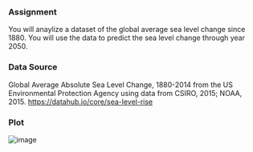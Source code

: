 ### Assignment

You will anaylize a dataset of the global average sea level change since 1880. You will use the data to predict the sea level change through year 2050.

### Data Source
Global Average Absolute Sea Level Change, 1880-2014 from the US Environmental Protection Agency using data from CSIRO, 2015; NOAA, 2015.
https://datahub.io/core/sea-level-rise

### Plot


![image](https://user-images.githubusercontent.com/81179073/147568285-7db2d8a8-3530-4422-9b7c-2e7c92eaf516.png)

